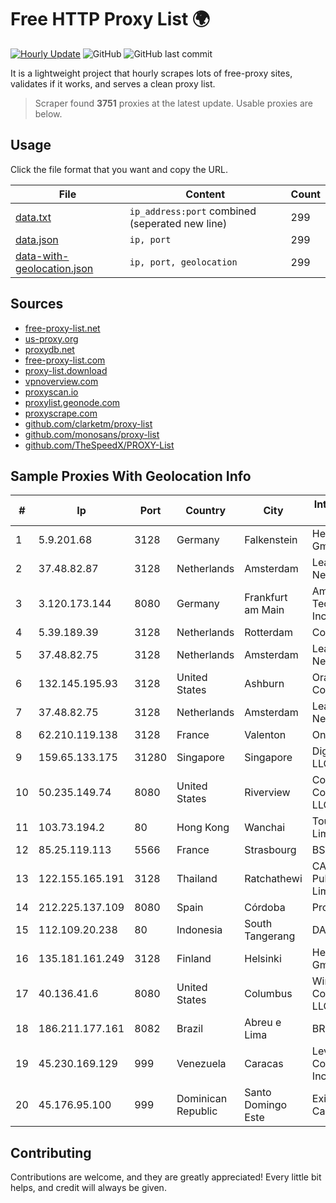 
# Free HTTP Proxy List 🌍

[![Hourly Update](https://github.com/mertguvencli/http-proxy-list/actions/workflows/main.yml/badge.svg?branch=main)](https://github.com/mertguvencli/http-proxy-list/actions/workflows/main.yml)
![GitHub](https://img.shields.io/github/license/mertguvencli/http-proxy-list)
![GitHub last commit](https://img.shields.io/github/last-commit/mertguvencli/http-proxy-list)

It is a lightweight project that hourly scrapes lots of free-proxy sites, validates if it works, and serves a clean proxy list.


> Scraper found **3751** proxies at the latest update. Usable proxies are below.

## Usage

Click the file format that you want and copy the URL.


|File|Content|Count|
|----|-------|-----|
|[data.txt](https://raw.githubusercontent.com/mertguvencli/http-proxy-list/main/proxy-list/data.txt)|`ip_address:port` combined (seperated new line)|299|
|[data.json](https://raw.githubusercontent.com/mertguvencli/http-proxy-list/main/proxy-list/data.json)|`ip, port`|299|
|[data-with-geolocation.json](https://raw.githubusercontent.com/mertguvencli/http-proxy-list/main/proxy-list/data-with-geolocation.json)|`ip, port, geolocation`|299|

## Sources

* [free-proxy-list.net](https://free-proxy-list.net)
* [us-proxy.org](https://www.us-proxy.org)
* [proxydb.net](http://proxydb.net)
* [free-proxy-list.com](https://free-proxy-list.com/?page=&port=&type%5B%5D=http&type%5B%5D=https&up_time=0&search=Search)
* [proxy-list.download](https://www.proxy-list.download/HTTP)
* [vpnoverview.com](https://vpnoverview.com/privacy/anonymous-browsing/free-proxy-servers)
* [proxyscan.io](https://www.proxyscan.io)
* [proxylist.geonode.com](https://proxylist.geonode.com/api/proxy-list?limit=300&page=1&sort_by=lastChecked&sort_type=desc&protocols=http,https)
* [proxyscrape.com](https://api.proxyscrape.com/v2/?request=displayproxies&protocol=http&timeout=10000&country=all&ssl=all&anonymity=all)
* [github.com/clarketm/proxy-list](https://raw.githubusercontent.com/clarketm/proxy-list/master/proxy-list-raw.txt)
* [github.com/monosans/proxy-list](https://raw.githubusercontent.com/monosans/proxy-list/main/proxies/http.txt)
* [github.com/TheSpeedX/PROXY-List](https://raw.githubusercontent.com/TheSpeedX/PROXY-List/master/http.txt)


## Sample Proxies With Geolocation Info

|#|Ip|Port|Country|City|Internet Service Provider|
|-|--|----|-------|----|-------------------------|
|1|5.9.201.68|3128|Germany|Falkenstein|Hetzner Online GmbH|
|2|37.48.82.87|3128|Netherlands|Amsterdam|LeaseWeb Netherlands B.V.|
|3|3.120.173.144|8080|Germany|Frankfurt am Main|Amazon Technologies Inc.|
|4|5.39.189.39|3128|Netherlands|Rotterdam|ColoCenter b.v.|
|5|37.48.82.75|3128|Netherlands|Amsterdam|LeaseWeb Netherlands B.V.|
|6|132.145.195.93|3128|United States|Ashburn|Oracle Corporation|
|7|37.48.82.75|3128|Netherlands|Amsterdam|LeaseWeb Netherlands B.V.|
|8|62.210.119.138|3128|France|Valenton|Online S.A.S.|
|9|159.65.133.175|31280|Singapore|Singapore|DigitalOcean, LLC|
|10|50.235.149.74|8080|United States|Riverview|Comcast Cable Communications, LLC|
|11|103.73.194.2|80|Hong Kong|Wanchai|TouchPal HK Co., Limited|
|12|85.25.119.113|5566|France|Strasbourg|BSB-SERVICE|
|13|122.155.165.191|3128|Thailand|Ratchathewi|CAT Telecom Public Company Limited|
|14|212.225.137.109|8080|Spain|Córdoba|Procono S.A|
|15|112.109.20.238|80|Indonesia|South Tangerang|DATAUTAMANET|
|16|135.181.161.249|3128|Finland|Helsinki|Hetzner Online GmbH|
|17|40.136.41.6|8080|United States|Columbus|Windstream Communications LLC|
|18|186.211.177.161|8082|Brazil|Abreu e Lima|BR Digital|
|19|45.230.169.129|999|Venezuela|Caracas|Level 3 Communications, Inc.|
|20|45.176.95.100|999|Dominican Republic|Santo Domingo Este|Exito Vision Cable S.A.S|



## Contributing

Contributions are welcome, and they are greatly appreciated! Every
little bit helps, and credit will always be given.

